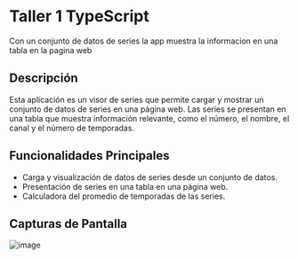 # Taller 1 TypeScript

Con un conjunto de datos de series la app muestra la informacion en una tabla en la pagina web 

## Descripción
Esta aplicación es un visor de series que permite cargar y mostrar un conjunto de datos de series en una página web. Las series se presentan en una tabla que muestra información relevante, como el número, el nombre, el canal y el número de temporadas.

## Funcionalidades Principales
- Carga y visualización de datos de series desde un conjunto de datos.
- Presentación de series en una tabla en una página web.
- Calculadora del promedio de temporadas de las series.

## Capturas de Pantalla

![image](https://github.com/SergonM/Taller/assets/111070667/778d69e8-b1fd-46bb-a599-d4e22478ac9e)
